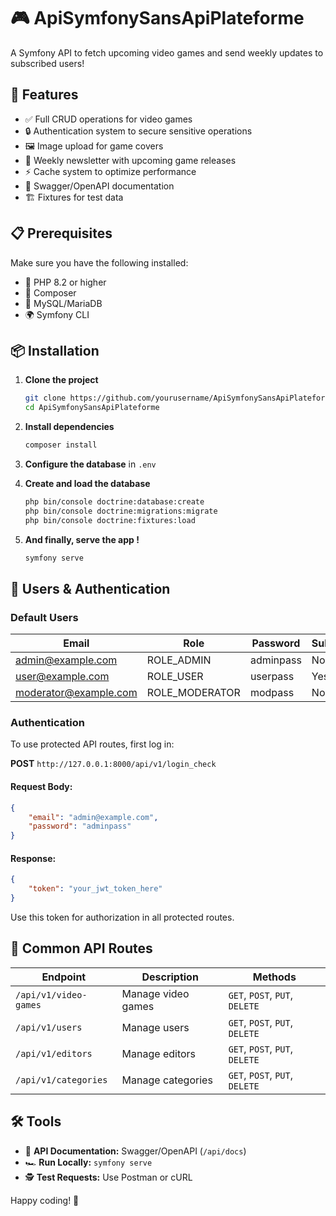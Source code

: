 # 🎮 ApiSymfonySansApiPlateforme

A Symfony API to fetch upcoming video games and send weekly updates to subscribed users!

## 🚀 Features

- ✅ Full CRUD operations for video games
- 🔒 Authentication system to secure sensitive operations
- 🖼️ Image upload for game covers
- 📨 Weekly newsletter with upcoming game releases
- ⚡ Cache system to optimize performance
- 📖 Swagger/OpenAPI documentation
- 🏗️ Fixtures for test data

## 📋 Prerequisites

Make sure you have the following installed:

- 🐘 PHP 8.2 or higher
- 🎼 Composer
- 🐬 MySQL/MariaDB
- 🌍 Symfony CLI

## 📦 Installation

1. **Clone the project**
   ```sh
   git clone https://github.com/yourusername/ApiSymfonySansApiPlateforme.git
   cd ApiSymfonySansApiPlateforme
   ```

2. **Install dependencies**
   ```sh
   composer install
   ```

3. **Configure the database** in `.env`

4. **Create and load the database**
   ```sh
   php bin/console doctrine:database:create
   php bin/console doctrine:migrations:migrate
   php bin/console doctrine:fixtures:load
   ```
5. **And finally, serve the app !**
   ```sh
   symfony serve
   ```
## 🔑 Users & Authentication

### Default Users

| Email               | Role           | Password   | Subscribed |
|---------------------|---------------|-----------|------------|
| admin@example.com  | ROLE_ADMIN     | adminpass | No         |
| user@example.com   | ROLE_USER      | userpass  | Yes        |
| moderator@example.com | ROLE_MODERATOR | modpass  | No         |

### Authentication

To use protected API routes, first log in:

**POST** `http://127.0.0.1:8000/api/v1/login_check`

#### Request Body:
```json
{
    "email": "admin@example.com",
    "password": "adminpass"
}
```
#### Response:
```json
{
    "token": "your_jwt_token_here"
}
```
Use this token for authorization in all protected routes.

## 🔗 Common API Routes

| Endpoint | Description | Methods |
|----------|------------|---------|
| `/api/v1/video-games` | Manage video games | `GET`, `POST`, `PUT`, `DELETE` |
| `/api/v1/users` | Manage users | `GET`, `POST`, `PUT`, `DELETE` |
| `/api/v1/editors` | Manage editors | `GET`, `POST`, `PUT`, `DELETE` |
| `/api/v1/categories` | Manage categories | `GET`, `POST`, `PUT`, `DELETE` |

## 🛠 Tools
- 📝 **API Documentation:** Swagger/OpenAPI (`/api/docs`)
- 🏎 **Run Locally:** `symfony serve`
- 🕵️ **Test Requests:** Use Postman or cURL

Happy coding! 🎉

